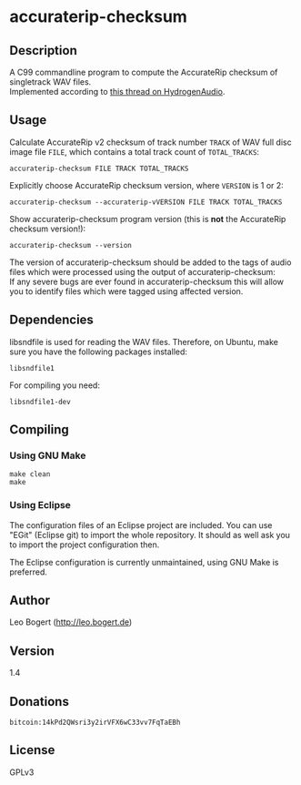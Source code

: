 # accuraterip-checksum

## Description
A C99 commandline program to compute the AccurateRip checksum of singletrack WAV files.  
Implemented according to [this thread on HydrogenAudio](http://www.hydrogenaudio.org/forums/index.php?showtopic=97603).

## Usage
Calculate AccurateRip v2 checksum of track number ```TRACK``` of WAV full disc image file ```FILE```, which contains a total track count of ```TOTAL_TRACKS```:

	accuraterip-checksum FILE TRACK TOTAL_TRACKS

Explicitly choose AccurateRip checksum version, where ```VERSION``` is 1 or 2:

	accuraterip-checksum --accuraterip-vVERSION FILE TRACK TOTAL_TRACKS

Show accuraterip-checksum program version (this is **not** the AccurateRip checksum version!):

	accuraterip-checksum --version

The version of accuraterip-checksum should be added to the tags of audio files which were processed using the output of accuraterip-checksum:  
If any severe bugs are ever found in accuraterip-checksum this will allow you to identify files which were tagged using affected version.

## Dependencies
libsndfile is used for reading the WAV files.
Therefore, on Ubuntu, make sure you have the following packages installed:

	libsndfile1

For compiling you need:

	libsndfile1-dev

## Compiling

### Using GNU Make
```shell
make clean
make
```

### Using Eclipse
The configuration files of an Eclipse project are included.
You can use "EGit" (Eclipse git) to import the whole repository.
It should as well ask you to import the project configuration then.

The Eclipse configuration is currently unmaintained, using GNU Make is preferred.

## Author
Leo Bogert (http://leo.bogert.de)

## Version
1.4

## Donations
	bitcoin:14kPd2QWsri3y2irVFX6wC33vv7FqTaEBh

## License
GPLv3
